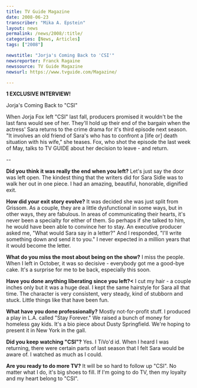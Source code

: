 ```yaml
---
title: TV Guide Magazine
date: 2008-06-23
transcriber: "Mika A. Epstein"
layout: news
permalink: /news/2008/:title/
categories: [News, Articles]
tags: ["2008"]

newstitle: "Jorja's Coming Back to 'CSI'"
newsreporter: Franck Ragaine
newssource: TV Guide Magazine
newsurl: https://www.tvguide.com/Magazine/

---
```


**1 EXCLUSIVE INTERVIEW!**

Jorja's Coming Back to "CSI"

When Jorja Fox left "CSI" last fall, producers promised it wouldn't be the last fans would see of her. They'll hold up their end of the bargain when the actress' Sara returns to the crime drama for it's third episode next season. "It involves an old friend of Sara's who has to confront a [life or] death situation with his wife," she teases. Fox, who shot the episode the last week of May, talks to TV GUIDE about her decision to leave - and return.

--

**Did you think it was really the end when you left?** Let's just say the door was left open. The kindest thing that the writers did for Sara Sidle was to walk her out in one piece. I had an amazing, beautiful, honorable, dignified exit.

**How did your exit story evolve?** It was decided she was just split from Grissom. As a couple, they are a little dysfunctional in some ways, but in other ways, they are fabulous. In areas of communicating their hearts, it's never been a specialty for either of them. So perhaps if she talked to him, he would have been able to convince her to stay. An executive producer asked me, "What would Sara say in a letter?" And I responded, "I'll write something down and send it to you." I never expected in a million years that it would become the letter.

**What do you miss the most about being on the show?** I miss the people. When I left in October, it was so decisive - everybody got me a good-bye cake. It's a surprise for me to be back, especially this soon.

**Have you done anything liberating since you left?<** I cut my hair - a couple inches only but it was a huge deal. I kept the same hairstyle for Sara all that time. The character is very consistent, very steady, kind of stubborn and stuck. Little things like that have been fun.

**What have you done professionally?** Mostly not-for-profit stuff. I produced a play in L.A. called "Stay Forever." We raised a bunch of money for homeless gay kids. It's a bio piece about Dusty Springfield. We're hoping to present it in New York in the gall.

**Did you keep watching "CSI"?** Yes. I TiVo'd id. When I heard I was returning, there were certain parts of last season that I felt Sara would be aware of. I watched as much as I could.

**Are you ready to do more TV?** It will be so hard to follow up "CSI". No matter what I do, it's big shoes to fill. If I'm going to do TV, then my loyalty and my heart belong to "CSI".
